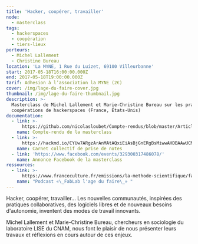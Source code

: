 ```yaml
---
title: 'Hacker, coopérer, travailler'
node:
  - masterclass
tags:
  - hackerspaces
  - coopération
  - tiers-lieux
porteurs:
  - Michel Lallement
  - Christine Bureau
location: 'La MYNE, 1 Rue du Luizet, 69100 Villeurbanne'
start: 2017-05-18T16:00:00.000Z
end: 2017-05-18T19:00:00.000Z
tarif: Adhesion à l’association la MYNE (2€)
cover: /img/lage-du-faire-cover.jpg
thumbnail: /img/lage-du-faire-thumbnail.jpg
description: >-
  Masterclass de Michel Lallement et Marie-Christine Bureau sur les pratiques de
  coopérations de hackerspaces (France, États-Unis)
documentation:
  - link: >-
      https://github.com/nicolasloubet/Compte-rendus/blob/master/Articles/lamyne_masterclass_lallemant_bureau.md
    name: Compte-rendu de la masterclass
  - link: >-
      https://hackmd.io/CYUw7ARgzArAnMAtAQxiEiAsBjGnERgBsMiwwAHDBAAwUCMNNM9QA===#english-version-10
    name: Carnet collectif de prise de notes
  - link: 'https://www.facebook.com/events/329300317486078/'
    name: Annonce Facebook de la masterclass
ressources:
  - link: >-
      https://www.franceculture.fr/emissions/la-methode-scientifique/fablab-lage-du-faire
    name: "Podcast «\_FabLab l'age du faire\_» "
---
```

Hacker, coopérer, travailler... Les nouvelles communautés, inspirées des pratiques collaboratives, des logiciels libres et de nouveaux besoins d'autonomie, inventent des modes de travail innovants.   

Michel Lallement et Marie-Christine Bureau, chercheurs en sociologie du laboratoire LISE du CNAM, nous font le plaisir de nous présenter leurs travaux et réflexions en cours autour de ces enjeux.
